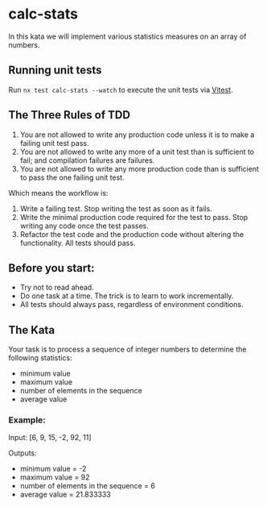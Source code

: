 # calc-stats

In this kata we will implement various statistics measures on an array of numbers.

## Running unit tests

Run `nx test calc-stats --watch` to execute the unit tests via [Vitest](https://vitest.dev).

## The Three Rules of TDD

1. You are not allowed to write any production code unless it is to make a failing unit test pass.
2. You are not allowed to write any more of a unit test than is sufficient to fail; and compilation failures are failures.
3. You are not allowed to write any more production code than is sufficient to pass the one failing unit test.

Which means the workflow is:

1. Write a failing test. Stop writing the test as soon as it fails.
2. Write the minimal production code required for the test to pass. Stop writing any code once the test passes.
3. Refactor the test code and the production code without altering the functionality. All tests should pass.

## Before you start:
* Try not to read ahead. 
* Do one task at a time. The trick is to learn to work incrementally.
* All tests should always pass, regardless of environment conditions.

## The Kata
Your task is to process a sequence of integer numbers to determine the following statistics:

- minimum value
- maximum value
- number of elements in the sequence
- average value

### Example: 

Input: [6, 9, 15, -2, 92, 11]

Outputs: 
- minimum value = -2
- maximum value = 92
- number of elements in the sequence = 6
- average value = 21.833333


